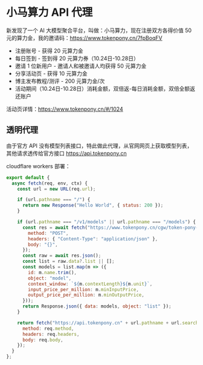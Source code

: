 # 小马算力 API 代理

新发现了一个 AI 大模型聚合平台，叫做：小马算力，现在注册双方各得价值 50 元的算力金，我的邀请码：https://www.tokenpony.cn/7fpBoqFV

- 注册账号 - 获得 20 元算力金
- 每日签到 - 签到得 20 元算力券（10.24日-10.28日）
- 邀请 1 位新用户 - 邀请人和被邀请人均获得 50 元算力金
- 分享活动页 - 获得 10 元算力金
- 博主发布教程/测评 - 200 元算力金/次
- 活动期间（10.24日-10.28日）消耗金额，双倍返-每日消耗金额，双倍全额返还账户

活动页详情：https://www.tokenpony.cn/#/1024

## 透明代理

由于官方 API 没有模型列表接口，特此做此代理，从官网网页上获取模型列表，其他请求透传给官方接口 https://api.tokenpony.cn

cloudflare workers 部署：

```js
export default {
  async fetch(req, env, ctx) {
    const url = new URL(req.url);

    if (url.pathname === "/") {
      return new Response("Hello World", { status: 200 });
    }

    if (url.pathname === "/v1/models" || url.pathname === "/models") {
      const res = await fetch("https://www.tokenpony.cn/cgw/token-pony-model/web/model/info/web/queryPage", {
        method: "POST",
        headers: { "Content-Type": "application/json" },
        body: "{}",
      });
      const raw = await res.json();
      const list = raw.data?.list || [];
      const models = list.map(m => ({
        id: m.name.trim(),
        object: "model",
        context_window: `${m.contextLength}${m.unit}`,
        input_price_per_million: m.minInputPrice,
        output_price_per_million: m.minOutputPrice,
      }));
      return Response.json({ data: models, object: "list" });
    }

    return fetch("https://api.tokenpony.cn" + url.pathname + url.search, {
      method: req.method,
      headers: req.headers,
      body: req.body,
    });
  }
};
```